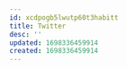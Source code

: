 ```yaml
---
id: xcdpogb5lwutp60t3habitt
title: Twitter
desc: ''
updated: 1698336459914
created: 1698336459914
---
```

